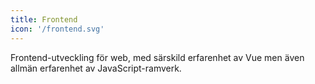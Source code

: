 ```yaml
---
title: Frontend
icon: '/frontend.svg'
---
```


Frontend-utveckling för web, med särskild erfarenhet av Vue men även allmän erfarenhet av JavaScript-ramverk.